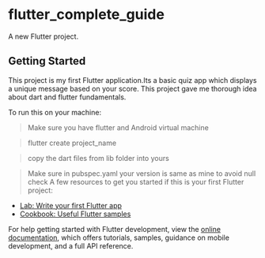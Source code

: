 # flutter_complete_guide

A new Flutter project.

## Getting Started

This project is my first Flutter application.Its a basic quiz app which displays a unique message based on your score. This project gave me thorough idea about dart and flutter fundamentals.

To run this on your machine:
> Make sure you have flutter  and Android virtual machine

> flutter create project_name

> copy the dart files from lib folder into yours

> Make sure in pubspec.yaml your version is same as mine to avoid null check
A few resources to get you started if this is your first Flutter project:

- [Lab: Write your first Flutter app](https://docs.flutter.dev/get-started/codelab)
- [Cookbook: Useful Flutter samples](https://docs.flutter.dev/cookbook)

For help getting started with Flutter development, view the
[online documentation](https://docs.flutter.dev/), which offers tutorials,
samples, guidance on mobile development, and a full API reference.

